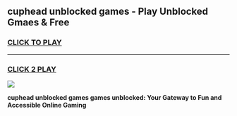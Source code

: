 
## cuphead unblocked games - Play Unblocked Gmaes & Free
<h3>
<a href="https://news.freeplayer.one?title=cuphead_unblocked_games&ref=16F">CLICK TO PLAY</a></h3>
<hr>

<h3>
<a href="https://news.freeplayer.one?title=cuphead_unblocked_games&ref=16F">CLICK 2 PLAY</a>
  
</h3>

<a href="https://news.freeplayer.one?title=cuphead_unblocked_games&ref=16F/"><img src="https://clearcache.store/games.png"></a>


**cuphead unblocked games games unblocked: Your Gateway to Fun and Accessible Online Gaming**
